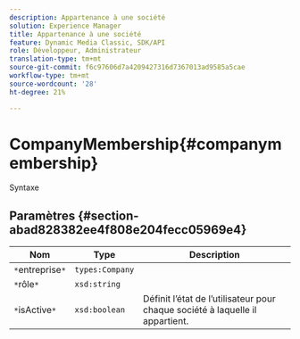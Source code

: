 ```yaml
---
description: Appartenance à une société
solution: Experience Manager
title: Appartenance à une société
feature: Dynamic Media Classic, SDK/API
role: Développeur, Administrateur
translation-type: tm+mt
source-git-commit: f6c97606d7a4209427316d7367013ad9585a5cae
workflow-type: tm+mt
source-wordcount: '28'
ht-degree: 21%

---
```



# CompanyMembership{#companymembership}

Syntaxe

## Paramètres {#section-abad828382ee4f808e204fecc05969e4}

| Nom | Type | Description |
|---|---|---|
| `*`entreprise`*` | `types:Company` |  |
| `*`rôle`*` | `xsd:string` |  |
| `*`isActive`*` | `xsd:boolean` | Définit l’état de l’utilisateur pour chaque société à laquelle il appartient. |

